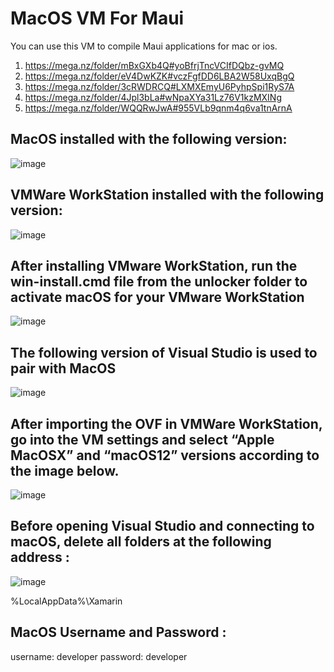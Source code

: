# MacOS VM For Maui
You can use this VM to compile Maui applications for mac or ios.

1. https://mega.nz/folder/mBxGXb4Q#yoBfrjTncVCIfDQbz-gvMQ
2. https://mega.nz/folder/eV4DwKZK#vczFgfDD6LBA2W58UxqBgQ
3. https://mega.nz/folder/3cRWDRCQ#LXMXEmyU6PyhpSpi1RyS7A
4. https://mega.nz/folder/4Jpl3bLa#wNpaXYa31Lz76V1kzMXINg
5. https://mega.nz/folder/WQQRwJwA#955VLb9qnm4q6va1tnArnA

## MacOS installed with the following version:
![image](https://user-images.githubusercontent.com/9571002/211018450-4197456b-0843-4fed-9845-722108598666.png)
## VMWare WorkStation installed with the following version:
![image](https://user-images.githubusercontent.com/9571002/211021076-698c7c39-daf8-408b-aa56-d0b2d73247f4.png)
## After installing VMware WorkStation, run the win-install.cmd file from the unlocker folder to activate macOS for your VMware WorkStation
![image](https://user-images.githubusercontent.com/9571002/211018564-668c0fcb-f63d-4e78-8f11-25da15baeb3d.png)

## The following version of Visual Studio is used to pair with MacOS
![image](https://user-images.githubusercontent.com/9571002/211018597-aef2016a-fef3-4008-bd48-80363f544454.png)
## After importing the OVF in VMWare WorkStation, go into the VM settings and select “Apple MacOSX” and “macOS12” versions according to the image below.
![image](https://user-images.githubusercontent.com/9571002/211018619-c867d9f8-0a8f-416b-bf99-fb25a6b849af.png)
## Before opening Visual Studio and connecting to macOS, delete all folders at the following address :

![image](https://user-images.githubusercontent.com/9571002/211018673-56458ed4-e7a5-4073-b913-2241501e1d67.png)

%LocalAppData%\Xamarin

## MacOS Username and Password :
username: developer
password: developer

